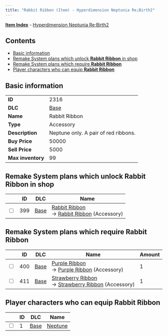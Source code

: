 ```yaml
---
title: "Rabbit Ribbon (Item) - Hyperdimension Neptunia Re;Birth2"
---
```


[**Item Index**](/neptunia/rb2/item/index.html) - [Hyperdimension Neptunia Re;Birth2](/neptunia/rb2)

## Contents

- [Basic information](#basic-information)
- [Remake System plans which unlock **Rabbit Ribbon** in shop](#remake-system-plans-which-unlock-rabbit-ribbon-in-shop)
- [Remake System plans which require **Rabbit Ribbon**](#remake-system-plans-which-require-rabbit-ribbon)
- [Player characters who can equip **Rabbit Ribbon**](#player-characters-who-can-equip-rabbit-ribbon)

## Basic information

|   |   |
| -- | -- |
| **ID** | 2316 |
| **DLC** | [Base](/neptunia/rb2/dlc/0-base.html) |
| **Name** | Rabbit Ribbon |
| **Type** | Accessory |
| **Description** | Neptune only. A pair of red ribbons. |
| **Buy Price** | 50000 |
| **Sell Price** | 5000 |
| **Max inventory** | 99 |

## Remake System plans which unlock **Rabbit Ribbon** in shop

|    | ID | DLC | Name |
| -- | -- | --- | ---- |
| <input type="checkbox" id="rb2-remake-0-399" class="trackbox" /> | 399 | [Base](/neptunia/rb2/dlc/0-base.html) | [Rabbit Ribbon](/neptunia/rb2/remake/0-399-rabbit-ribbon.html)<br />→ [Rabbit Ribbon](/neptunia/rb2/item/0-2316-rabbit-ribbon.html) (Accessory) |

## Remake System plans which require **Rabbit Ribbon**

|    | ID | DLC | Name | Amount |
| -- | -- | --- | ---- | ------ |
| <input type="checkbox" id="rb2-remake-0-400" class="trackbox" /> | 400 | [Base](/neptunia/rb2/dlc/0-base.html) | [Purple Ribbon](/neptunia/rb2/remake/0-400-purple-ribbon.html)<br />→ [Purple Ribbon](/neptunia/rb2/item/0-2317-purple-ribbon.html) (Accessory) | 1 |
| <input type="checkbox" id="rb2-remake-0-411" class="trackbox" /> | 411 | [Base](/neptunia/rb2/dlc/0-base.html) | [Strawberry Ribbon](/neptunia/rb2/remake/0-411-strawberry-ribbon.html)<br />→ [Strawberry Ribbon](/neptunia/rb2/item/0-2328-strawberry-ribbon.html) (Accessory) | 1 |

## Player characters who can equip **Rabbit Ribbon**

|    | ID | DLC | Name |
| -- | -- | --- | ---- |
| <input type="checkbox" id="rb2-player-0-1" class="trackbox" /> | 1 | [Base](/neptunia/rb2/dlc/0-base.html) | [Neptune](/neptunia/rb2/player/0-1-neptune.html) |